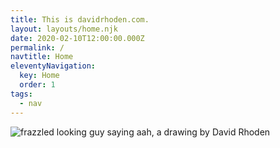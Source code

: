 ```yaml
---
title: This is davidrhoden.com.
layout: layouts/home.njk
date: 2020-02-10T12:00:00.000Z
permalink: /
navtitle: Home
eleventyNavigation:
  key: Home
  order: 1
tags:
  - nav
---
```


![frazzled looking guy saying aah, a drawing by David Rhoden](/static/img/aah-guy.jpg "frazzled looking guy saying aah, a drawing by David Rhoden")
